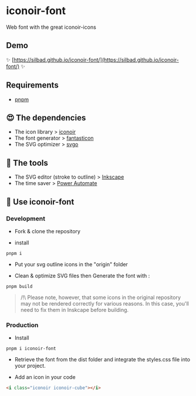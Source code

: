 # iconoir-font

Web font with the great iconoir-icons

## Demo

✨ [https://silbad.github.io/iconoir-font/](https://silbad.github.io/iconoir-font/) ✨

## Requirements

- [pnpm](https://pnpm.io/)

## 😍 The dependencies

- The icon library > [iconoir](https://github.com/iconoir-icons/iconoir)
- The font generator > [fantasticon](https://github.com/tancredi/fantasticon)
- The SVG optimizer > [svgo](https://github.com/svg/svgo)

## 🥰 The tools

- The SVG editor (stroke to outline) > [Inkscape](https://inkscape.org/fr/)
- The time saver > [Power Automate](https://powerautomate.microsoft.com)

## 🤩 Use iconoir-font

### Development

- Fork & clone the repository

- install

```
pnpm i
```

- Put your svg outline icons in the "origin" folder

- Clean & optimize SVG files then Generate the font with :

```
pnpm build
```

> /!\ Please note, however, that some icons in the original repository may not be rendered correctly for various reasons. In this case, you'll need to fix them in Inskcape before building.

### Production

- Install

```
pnpm i iconoir-font
```

- Retrieve the font from the dist folder and integrate the styles.css file into your project.

- Add an icon in your code

```html
<i class="iconoir iconoir-cube"></i>
```
